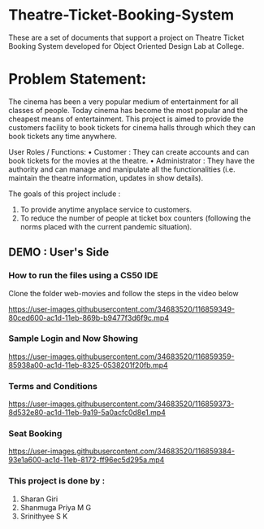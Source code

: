 # Theatre-Ticket-Booking-System
These are a set of documents that support a project on Theatre Ticket Booking System developed for Object Oriented Design Lab at College.

# Problem Statement:

The cinema has been a very popular medium of entertainment for all classes of people. Today cinema has become the most popular and the cheapest means of entertainment. This project is  aimed to provide the customers  facility to book tickets for cinema halls through which they can book tickets any time anywhere.

User Roles / Functions:
•	Customer : They can create accounts and can book tickets for the movies at the theatre.
•	Administrator : They have the authority and can manage and manipulate all the functionalities (i.e. maintain the theatre information, updates in show details).

The goals of this project include : 
1.	To provide anytime anyplace service to customers.
2.	To reduce the number of people at ticket box counters (following the norms placed with the current pandemic situation).

## DEMO : User's Side

### How to run the files using a CS50 IDE
Clone the folder web-movies and follow the steps in the video below


https://user-images.githubusercontent.com/34683520/116859349-80ced600-ac1d-11eb-869b-b9477f3d6f9c.mp4

### Sample Login and Now Showing
https://user-images.githubusercontent.com/34683520/116859359-85938a00-ac1d-11eb-8325-0538201f20fb.mp4

### Terms and Conditions
https://user-images.githubusercontent.com/34683520/116859373-8d532e80-ac1d-11eb-9a19-5a0acfc0d8e1.mp4

### Seat Booking
https://user-images.githubusercontent.com/34683520/116859384-93e1a600-ac1d-11eb-8172-ff96ec5d295a.mp4



### This project is done by :
1. Sharan Giri
2. Shanmuga Priya M G 
3. Srinithyee S K 

